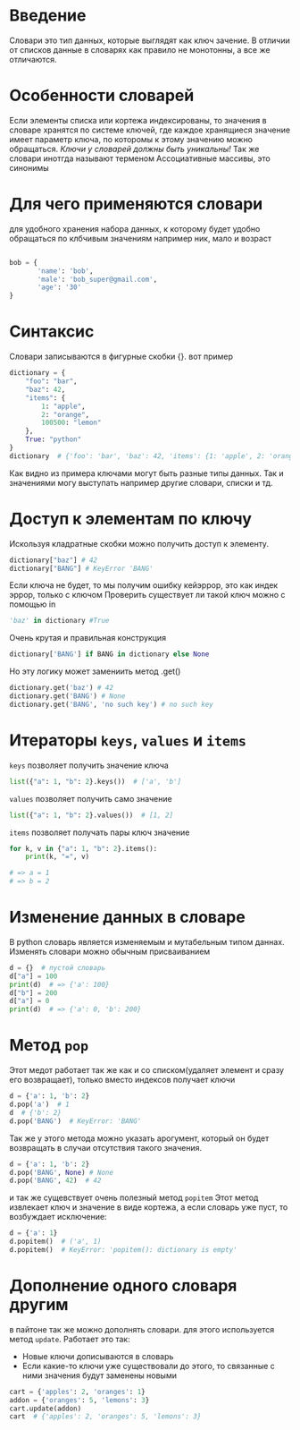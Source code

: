 #  Введение
Словари это тип данных, которые выглядят как ключ зачение. В отличии от списков данные в словарях как правило не монотонны, а все же отличаются. 

# Особенности словарей
Если элементы списка или кортежа индексированы, то значения в словаре хранятся по системе ключей, где каждое хранящиеся значение имеет параметр ключа, по которомы к этому значению можно обращаться. *Ключи у словарей должны быть уникальны!* 
Так же словари инотгда называют терменом Ассоциативные массивы, это синонимы 
# Для чего применяются словари
для удобного хранения набора данных, к которому будет удобно обращаться по клбчивым значениям например ник, мало и возраст 
```python

bob = {
	   'name': 'bob',
	   'male': 'bob_super@gmail.com',
	   'age': '30'
}
```

# Синтаксис
Словари записываются в фигурные скобки {}. вот пример 
```python
dictionary = {
    "foo": "bar",
    "baz": 42,
    "items": {
        1: "apple",
        2: "orange",
        100500: "lemon"
    },
    True: "python"
}
dictionary  # {'foo': 'bar', 'baz': 42, 'items': {1: 'apple', 2: 'orange', 100500: 'lemon'}, True: 'python'}
```
Как видно из примера ключами могут быть разные типы данных. Так и значениями могу выступать например другие словари, списки и тд. 

# Доступ к элементам по ключу
Искользуя кладратные скобки можно получить доступ к элементу. 
```python
dictionary["baz"] # 42
dictionary["BANG"] # KeyError 'BANG' 
```
Если ключа не будет, то мы получим ошибку кейэррор, это как индек эррор, только с ключом
Проверить существует ли такой ключ можно с помощью in
```python
'baz' in dictionary #True
```
Очень крутая и правильная конструкция 
```python
dictionary['BANG'] if BANG in dictionary else None
```
Но эту логику может замениить метод .get()
```python
dictionary.get('baz') # 42
dictionary.get('BANG') # None
dictionary.get('BANG', 'no such key') # no such key
```

# Итераторы `keys`, `values` и `items`
`keys` позволяет получить значение ключа 
```python
list({"a": 1, "b": 2}.keys())  # ['a', 'b']
```
`values` позволяет получить само значение 
```python
list({"a": 1, "b": 2}.values())  # [1, 2]
```
`items` позволяет получать пары ключ значение 
```python
for k, v in {"a": 1, "b": 2}.items():
    print(k, "=", v)

# => a = 1
# => b = 2
```

# Изменение данных в словаре 
В python словарь является изменяемым и мутабельным типом даннах. Изменять словари можно обычным присваиванием 
```python
d = {}  # пустой словарь
d["a"] = 100
print(d)  # => {'a': 100}
d["b"] = 200
d["a"] = 0
print(d)  # => {'a': 0, 'b': 200}
```

# Метод `pop`
Этот медот работает так же как и со списком(удаляет элемент и сразу его возвращает), только вместо индексов получает ключи 
```python
d = {'a': 1, 'b': 2}
d.pop('a')  # 1
d  # {'b': 2}
d.pop('BANG')  # KeyError: 'BANG'
```
Так же у этого метода можно указать арогумент, который он будет возвращать в случаи отсутствия такого значения.
```python
d = {'a': 1, 'b': 2}
d.pop('BANG', None) # None
d.pop('BANG', 42)  # 42
```
и так же сущевствует очень полезный метод  `popitem` Этот метод извлекает ключ и значение в виде кортежа, а если словарь уже пуст, то возбуждает исключение:
```python
d = {'a': 1}
d.popitem()  # ('a', 1)
d.popitem()  # KeyError: 'popitem(): dictionary is empty'
```

# Дополнение одного словаря другим
в пайтоне так же можно дополнять словари. для этого используется метод `update`.  Работает это так:
- Новые ключи дописываются в словарь
- Если какие-то ключи уже существовали до этого, то связанные с ними значения будут заменены новыми
```python
cart = {'apples': 2, 'oranges': 1}
addon = {'oranges': 5, 'lemons': 3}
cart.update(addon)
cart  # {'apples': 2, 'oranges': 5, 'lemons': 3}
```


